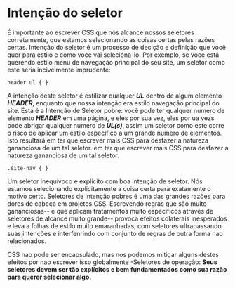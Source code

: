 ﻿# Intenção do seletor

É importante ao escrever CSS que nós alcance nossos seletores corretamente, que estamos
selecionando as coisas certas pelas razões certas.
Intenção do seletor é um processo de decição e definição que você quer para estilo e  como voce vai seleciona-lo.
Por exemplo, se voce está querendo estilo menu de navegação principal do seu site, um seletor como este seria
incivelmente imprudente:

	header ul { }

A intenção deste seletor é estilizar qualquer <b><i>UL</i></b> dentro de algum elemento <b><i>HEADER</i></b>, enquanto que nossa intenção
era estilo navegação principal do site. Esta é a Intenção de Seletor pobre: você pode ter qualquer numero de elemento <b><i>HEADER</i></b>
em uma página, e eles por sua vez, eles por ua vezs pode abrigar qualquer numero de <b><i>UL(s)</i></b>, assim um seletor como este corre 
o risco de aplicar um estilo especifico a um grande numero de elementos.
Isto resultará em ter que escrever mais CSS para desfazer a natureza gananciosa de um tal seletor.
em ter que escrever mais CSS para desfazer a natureza gananciosa de um tal seletor.

	.site-nav { }


Um seletor inequívoco e explícito com boa intenção de seletor. Nós estamos selecionando explicitamente a coisa certa
para exatamente o motivo certo.
Seletores de intenção pobres é uma das grandes razões para dores de cabeça em projetos CSS. Escrevendo regras que 
são muito gananciosas-- e que aplicam tratamentos muito específicos através de seletores de alcance muito grande--
provoca efeitos colaterais inesperados e leva a folhas de estilo muito emaranhadas, com seletores ultrapassando 
suas intenções e interfenrindo com conjunto de regras de outra forma nao relacionados.

CSS nao pode ser encapsulado, mas nos podemos mitigar alguns destes efeitos por nao escrever isso globalmente
-Seletores de operação: <b>Seus seletores devem ser tão explícitos e bem fundamentados como sua razão para querer
 selecionar algo.</b>
